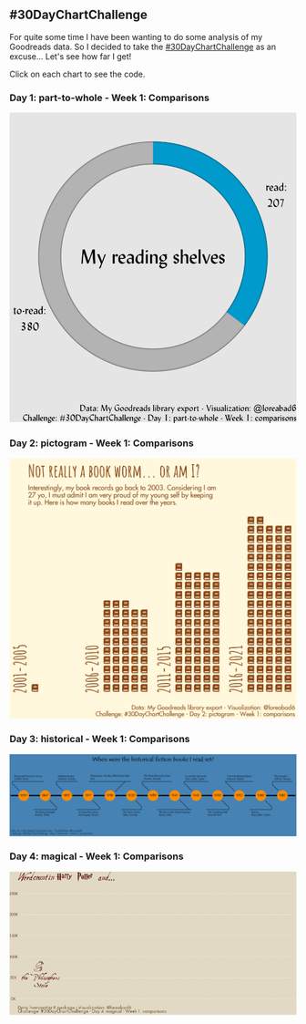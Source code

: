 ## #30DayChartChallenge

For quite some time I have been wanting to do some analysis of my Goodreads data. So I decided to take the [#30DayChartChallenge](https://twitter.com/hashtag/30DayChartChallenge) as an excuse...
Let's see how far I get!

Click on each chart to see the code.

### Day 1: part-to-whole - Week 1: Comparisons
[![](charts/day_1.png)](R/day_1_part-to-whole.R)

### Day 2: pictogram - Week 1: Comparisons
[![](charts/day_2.png)](R/day_2_pictogram.R)

### Day 3: historical - Week 1: Comparisons
[![](charts/day_3.png)](R/day_3_historical.R)

### Day 4: magical - Week 1: Comparisons
[![](charts/day_4.gif)](R/day_4_magical.R)
